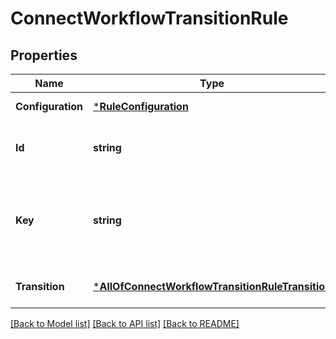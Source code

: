 # ConnectWorkflowTransitionRule

## Properties
Name | Type | Description | Notes
------------ | ------------- | ------------- | -------------
**Configuration** | [***RuleConfiguration**](RuleConfiguration.md) |  | [default to null]
**Id** | **string** | The ID of the transition rule. | [default to null]
**Key** | **string** | The key of the rule, as defined in the Connect app descriptor. | [default to null]
**Transition** | [***AllOfConnectWorkflowTransitionRuleTransition**](AllOfConnectWorkflowTransitionRuleTransition.md) |  | [optional] [default to null]

[[Back to Model list]](../README.md#documentation-for-models) [[Back to API list]](../README.md#documentation-for-api-endpoints) [[Back to README]](../README.md)

